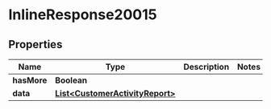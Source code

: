 

# InlineResponse20015

## Properties

Name | Type | Description | Notes
------------ | ------------- | ------------- | -------------
**hasMore** | **Boolean** |  | 
**data** | [**List&lt;CustomerActivityReport&gt;**](CustomerActivityReport.md) |  | 



